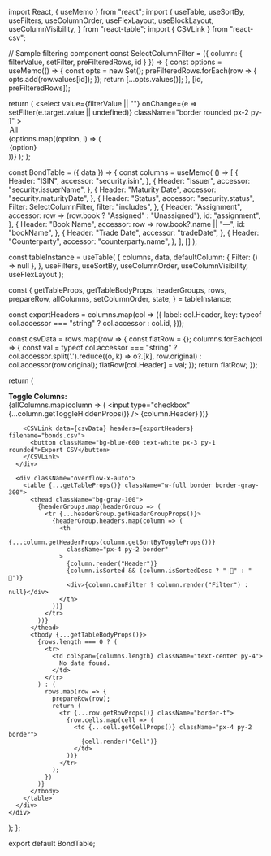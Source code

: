 import React, { useMemo } from "react";
import {
  useTable,
  useSortBy,
  useFilters,
  useColumnOrder,
  useFlexLayout,
  useBlockLayout,
  useColumnVisibility,
} from "react-table";
import { CSVLink } from "react-csv";

// Sample filtering component
const SelectColumnFilter = ({ column: { filterValue, setFilter, preFilteredRows, id } }) => {
  const options = useMemo(() => {
    const opts = new Set();
    preFilteredRows.forEach(row => {
      opts.add(row.values[id]);
    });
    return [...opts.values()];
  }, [id, preFilteredRows]);

  return (
    <select
      value={filterValue || ""}
      onChange={e => setFilter(e.target.value || undefined)}
      className="border rounded px-2 py-1"
    >
      <option value="">All</option>
      {options.map((option, i) => (
        <option key={i} value={option}>
          {option}
        </option>
      ))}
    </select>
  );
};

const BondTable = ({ data }) => {
  const columns = useMemo(
    () => [
      {
        Header: "ISIN",
        accessor: "security.isin",
      },
      {
        Header: "Issuer",
        accessor: "security.issuerName",
      },
      {
        Header: "Maturity Date",
        accessor: "security.maturityDate",
      },
      {
        Header: "Status",
        accessor: "security.status",
        Filter: SelectColumnFilter,
        filter: "includes",
      },
      {
        Header: "Assignment",
        accessor: row => (row.book ? "Assigned" : "Unassigned"),
        id: "assignment",
      },
      {
        Header: "Book Name",
        accessor: row => row.book?.name || "—",
        id: "bookName",
      },
      {
        Header: "Trade Date",
        accessor: "tradeDate",
      },
      {
        Header: "Counterparty",
        accessor: "counterparty.name",
      },
    ],
    []
  );

  const tableInstance = useTable(
    {
      columns,
      data,
      defaultColumn: { Filter: () => null },
    },
    useFilters,
    useSortBy,
    useColumnOrder,
    useColumnVisibility,
    useFlexLayout
  );

  const {
    getTableProps,
    getTableBodyProps,
    headerGroups,
    rows,
    prepareRow,
    allColumns,
    setColumnOrder,
    state,
  } = tableInstance;

  const exportHeaders = columns.map(col => ({
    label: col.Header,
    key: typeof col.accessor === "string" ? col.accessor : col.id,
  }));

  const csvData = rows.map(row => {
    const flatRow = {};
    columns.forEach(col => {
      const val = typeof col.accessor === "string"
        ? col.accessor.split('.').reduce((o, k) => o?.[k], row.original)
        : col.accessor(row.original);
      flatRow[col.Header] = val;
    });
    return flatRow;
  });

  return (
    <div className="p-4">
      <div className="mb-4 flex flex-wrap gap-4 items-center">
        <div>
          <strong>Toggle Columns:</strong>
          <div className="flex flex-wrap gap-2 mt-2">
            {allColumns.map(column => (
              <label key={column.id} className="flex items-center gap-1">
                <input type="checkbox" {...column.getToggleHiddenProps()} />
                {column.Header}
              </label>
            ))}
          </div>
        </div>

        <CSVLink data={csvData} headers={exportHeaders} filename="bonds.csv">
          <button className="bg-blue-600 text-white px-3 py-1 rounded">Export CSV</button>
        </CSVLink>
      </div>

      <div className="overflow-x-auto">
        <table {...getTableProps()} className="w-full border border-gray-300">
          <thead className="bg-gray-100">
            {headerGroups.map(headerGroup => (
              <tr {...headerGroup.getHeaderGroupProps()}>
                {headerGroup.headers.map(column => (
                  <th
                    {...column.getHeaderProps(column.getSortByToggleProps())}
                    className="px-4 py-2 border"
                  >
                    {column.render("Header")}
                    {column.isSorted && (column.isSortedDesc ? " 🔽" : " 🔼")}
                    <div>{column.canFilter ? column.render("Filter") : null}</div>
                  </th>
                ))}
              </tr>
            ))}
          </thead>
          <tbody {...getTableBodyProps()}>
            {rows.length === 0 ? (
              <tr>
                <td colSpan={columns.length} className="text-center py-4">
                  No data found.
                </td>
              </tr>
            ) : (
              rows.map(row => {
                prepareRow(row);
                return (
                  <tr {...row.getRowProps()} className="border-t">
                    {row.cells.map(cell => (
                      <td {...cell.getCellProps()} className="px-4 py-2 border">
                        {cell.render("Cell")}
                      </td>
                    ))}
                  </tr>
                );
              })
            )}
          </tbody>
        </table>
      </div>
    </div>
  );
};

export default BondTable;

